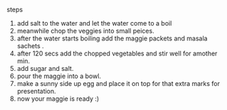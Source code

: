 steps
1. add salt to the water and let the water come to a boil 
2. meanwhile chop the veggies into  small peices.
3. after the water starts boiling add the maggie packets and masala sachets .
4. after 120 secs add the chopped vegetables and stir well for amother min.
5. add sugar and salt.
6. pour the maggie into a bowl.
7. make a sunny side up egg and place it on top for that extra marks for presentation.
8. now your maggie is ready :)